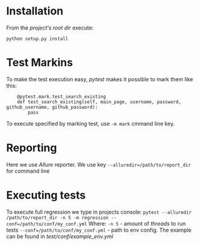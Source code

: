 # **Installation**
From the _project's root dir_ execute:

`python setup.py install`

# **Test Markins**
To make the test execution easy, _pytest_ makes it possible to mark them like this:
`````@pytest.mark.regression
    @pytest.mark.test_search_existing
    def test_search_existing(self, main_page, username, password, github_username, github_password):
        pass
`````
To execute specified by marking test, use `-m mark` cmmand line key.

# **Reporting**
Here we use _Allure_ reporter. We use key `--alluredir=/path/to/report_dir` for command line

# **Executing tests**
To execute full regression we type in projects console:
`pytest --alluredir /path/to/report_dir -n 5 -m regression --conf=/path/to/conf/my_conf.yml`
Where:
`-n 5` - amount of _threads_ to run tests
`--conf=/path/to/conf/my_conf.yml` - path to env config. The example can be found in _test/conf/example_env.yml_